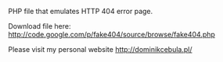 PHP file that emulates HTTP 404 error page.

Download file here: http://code.google.com/p/fake404/source/browse/fake404.php

Please visit my personal website http://dominikcebula.pl/
